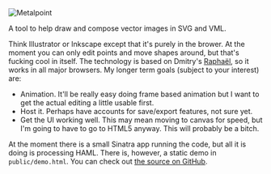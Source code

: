 <!-- title: Metalpoint -->
<!-- published: 2009-06-8 10:00 -->
<!-- tumblr: 119900228 -->

<div class="figure">
  <img src="/images/metalpoint.png" alt="Metalpoint" />
</div>

A tool to help draw and compose vector images in SVG and VML.

Think Illustrator or Inkscape except that it's purely in the brower. At the moment you can only edit points and move shapes around, but that's fucking cool in itself. The technology is based on Dmitry's [Rapha&euml;l](http://raphaeljs.com), so it works in all major browsers. My longer term goals (subject to your interest) are:

* Animation. It'll be really easy doing frame based animation but I want to get the actual editing a little usable first.
* Host it. Perhaps have accounts for save/export features, not sure yet.
* Get the UI working well. This may mean moving to canvas for speed, but I'm going to have to go to HTML5 anyway. This will probably be a bitch.

At the moment there is a small Sinatra app running the code, but all it is doing is processing HAML. There is, however, a static demo in `public/demo.html`. You can check out [the source on GitHub](http://github.com/chrislloyd/metalpoint).
